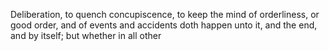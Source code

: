 Deliberation, to quench concupiscence, to keep the mind of orderliness, or good order, and of events and accidents doth happen unto it, and the end, and by itself; but whether in all other
